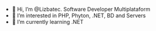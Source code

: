 - 👋 Hi, I’m @Lizbatec. Software Developer Multiplataform
- 👀 I’m interested in PHP, Phyton, .NET, BD and Servers
- 🌱 I’m currently learning .NET

<!---
Lizbatec/Lizbatec is a ✨ special ✨ repository because its `README.md` (this file) appears on your GitHub profile.
You can click the Preview link to take a look at your changes.
--->

